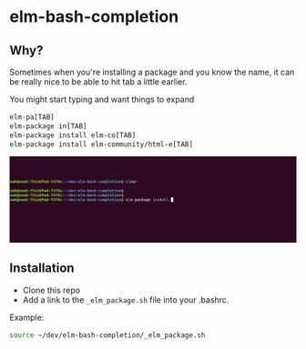 # elm-bash-completion

## Why?

Sometimes when you're installing a package and you know the name, it can be really nice to be able to hit tab a little earlier.

You might start typing and want things to expand 

```
elm-pa[TAB]
elm-package in[TAB]
elm-package install elm-co[TAB]
elm-package install elm-community/html-e[TAB]
```

![](./elm_bash_completion.gif)

## Installation


- Clone this repo
- Add a link to the `_elm_package.sh` file into your .bashrc. 

Example:

```bash
source ~/dev/elm-bash-completion/_elm_package.sh
```